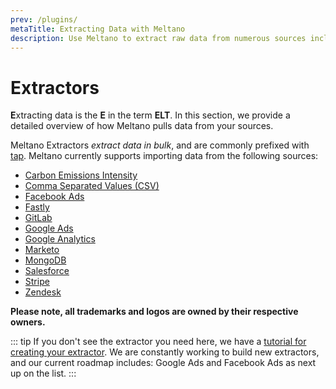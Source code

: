 ```yaml
---
prev: /plugins/
metaTitle: Extracting Data with Meltano
description: Use Meltano to extract raw data from numerous sources including CSV, Google Analytics, Stripe, and more. 
---
```


# Extractors

**E**xtracting data is the **E** in the term **ELT**. In this section, we provide a detailed overview of how Meltano pulls data from your sources.

Meltano Extractors _extract data in bulk_, and are commonly prefixed with [tap](/developer-tools/architecture.html#taps). Meltano currently supports importing data from the following sources:

- [Carbon Emissions Intensity](/plugins/extractors/carbon-intensity.html)
- [Comma Separated Values (CSV)](/plugins/extractors/csv.html)
- [Facebook Ads](/plugins/extractors/facebook.html)
- [Fastly](/plugins/extractors/fastly.html)
- [GitLab](/plugins/extractors/gitlab.html)
- [Google Ads](/plugins/extractors/adwords.html)
- [Google Analytics](/plugins/extractors/google-analytics.html)
- [Marketo](/plugins/extractors/marketo.html)
- [MongoDB](/plugins/extractors/mongodb.html)
- [Salesforce](/plugins/extractors/salesforce.html)
- [Stripe](/plugins/extractors/stripe.html)
- [Zendesk](/plugins/extractors/zendesk.html)

**Please note, all trademarks and logos are owned by their respective owners.**

::: tip
If you don't see the extractor you need here, we have a [tutorial for creating your extractor](/tutorials/create-a-custom-extractor.html). We are constantly working to build new extractors, and our current roadmap includes: Google Ads and Facebook Ads as next up on the list.
:::
